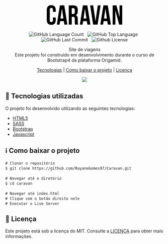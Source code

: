 <!DOCTYPE html>
<html lang="pt-br">
<head>
  <meta charset="UTF-8">
</head>

<body>
  
<div align="center">
  <img src="https://github.com/RayaneGomes97/Caravan/blob/main/img/caravan.svg"> <br> <br>
  <img alt="GitHub Language Count" src="https://img.shields.io/github/languages/count/RayaneGomes97/Caravan" /> &nbsp;
  <img alt="GitHub Top Language" src="https://img.shields.io/github/languages/top/RayaneGomes97/Caravan" /> &nbsp;
  <img alt="GitHub Last Commit" src="https://img.shields.io/github/last-commit/RayaneGomes97/Caravan" /> &nbsp;
  <img alt="Github License" src="https://img.shields.io/github/license/rayanegomes97/caravan" />

  
  Site de viagens <Br>
  Este projeto foi construido em desenvolvimento durante o curso de Bootstrap4 da plataforma Origamid. 


  <p>
    <a href="#tecnologias">Tecnologias</a>   |   
    <a href="#como-baixar">Como baixar o projeto</a>   |   
    <a href="#licença">Licença</a>
  </p>

  <img src="https://ik.imagekit.io/RayaneGomes97/Portfolio/caravan_Tm09OMYI7">
</div>
 
 <!-------------------------------------------------------------- -->

## 🚀 Tecnologias utilizadas  <a id="tecnologias">
  
O projeto foi desenvolvido utilizando as seguintes tecnologias:

- [HTML5](https://developer.mozilla.org/pt-BR/docs/Web/HTML)
- [SASS](https://sass-lang.com/)
- [Bootstrap](https://getbootstrap.com/)
- [Javascript](https://developer.mozilla.org/pt-BR/docs/Web/JavaScript)

<!-------------------------------------------------------------- -->

## ℹ️ Como baixar o projeto <a id="como-baixar">
 
```
# Clonar o repositório
$ git clone https://github.com/RayaneGomes97/Caravan.git

# Navegar até o diretório
$ cd caravan

# Navegar até index.html
# Clique com o botão direito nele 
# Executar o Live Server

``` 

<!-------------------------------------------------------------- -->


## 📝 Licença <a id="licença">

Este projeto está sob a licença do MIT. Consulte a [LICENÇA](https://github.com/rayanegomes97/caravan/blob/main/LICENSE) para obter mais informações.



</body>
</html>




